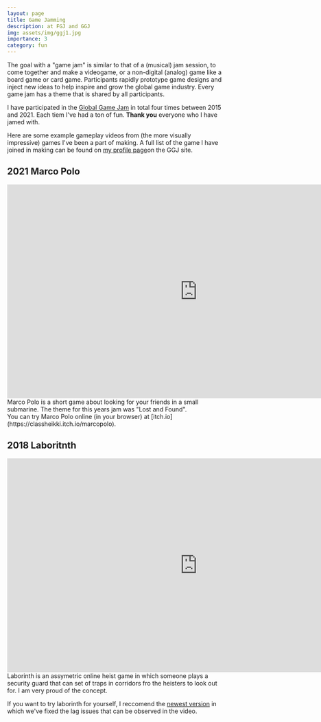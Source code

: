 ```yaml
---
layout: page
title: Game Jamming
description: at FGJ and GGJ
img: assets/img/ggj1.jpg
importance: 3
category: fun
---
```


The goal with a "game jam" is similar to that of a (musical) jam session, to come together and make a videogame, or a non-digital (analog) game like a board game or card game. Participants rapidly prototype game designs and inject new ideas to help inspire and grow the global game industry. Every game jam has a theme that is shared by all participants. 

I have participated in the [Global Game Jam](https://globalgamejam.org/) in total four times between 2015 and 2021. Each tiem I've had a ton of fun. **Thank you** everyone who I have jamed with. 

Here are some example gameplay videos from (the more visually impressive) games I've been a part of making. A full list of the game I have joined in making can be found on [my profile page](https://v3.globalgamejam.org/users/jeremias-berg)on the GGJ site. 

## 2021 Marco Polo
<div class="row">
    <iframe width="885" height="498" src="https://www.youtube.com/embed/Xc2Qu4tFcec" title="Marco Polo, alternative gameplay #FGJ2021" frameborder="0" allow="accelerometer; autoplay; clipboard-write; encrypted-media; gyroscope; picture-in-picture; web-share" allowfullscreen></iframe>
</div>
<div class="caption">
    Marco Polo is a short game about looking for your friends in a small submarine. The theme for this years jam was "Lost and Found". 
</div>
You can try Marco Polo online (in your browser) at [itch.io](https://classheikki.itch.io/marcopolo). 





## 2018 Laboritnth 
<div class="row">
    <iframe width="885" height="498" src="https://www.youtube.com/embed/_kq6DqMcSao" title="GGJ18 - &#39;Laborinth&#39; Gameplay" frameborder="0" allow="accelerometer; autoplay; clipboard-write; encrypted-media; gyroscope; picture-in-picture; web-share" allowfullscreen></iframe>
</div>
<div class="caption">
   Laborinth is an assymetric online heist game in which someone plays a security guard that can set of traps in corridors fro the heisters to look out for. I am very proud of the concept.
</div>

 If you want to try laborinth for yourself, I reccomend the [newest version](https://github.com/HeavenlyAwe/laborinth) in which we've fixed the lag issues that can be observed in the video. 

